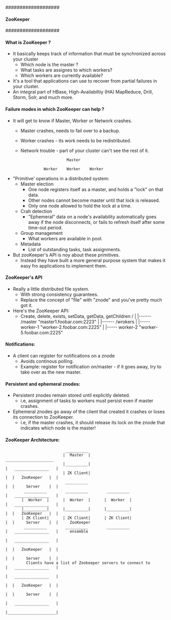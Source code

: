 ###################
#### ZooKeeper ####
###################

#### What is ZooKeeper ?

- It basically keeps track of information that must be synchronized across your cluster
    * Which node is the master ?
    * What tasks are assignes to which workers?
    * Which workers are currently available?
- It's a tool that applications can use to recover from partial failures in your cluster.
- An integral part of HBase, High-Availabiltiy (HA) MapReduce, Drill, Storm, Solr, and much more.

#### Failure modes in which ZooKeeper can help ?
* It will get to know if Master, Worker or Network crashes.
  - Master crashes, needs to fail over to a backup.
  - Worker crashes - its work needs to be redistributed.
  - Network trouble - part of your cluster can't see the rest of it.

                            Master
                          
                  Worker    Worker    Worker    
 
 * "Primitive' operations in a distributed system:
    - Master election
       - One node registers itself as a master, and holds a "lock" on that data.
       - Other nodes cannot become master until that lock is released.
       - Only one node allowed to hold the lock at a time.
    - Crah detection
       - "Ephemeral" data on a node's availability automatically goes away if the node disconnects, or fails to refresh itself
          after some time-out period.
    - Group management
       - What workers are available in pool.
    - Metadata
       - List of outstanding tasks, task assignments.
 * But zooKeeper's API is noy about these primitives.
    - Instead they have built a more general purpose system that makes it easy fro applications to implement them.
 
 #### ZooKeeper's API
 - Really a little distributed file system.
    * With strong consistency guarantees.
    * Replace the concept of "file" with "znode" and you've pretty much got it.
 - Here's the ZooKeeper API:
    * Create, delete, exists, setData, getData, getChildren
                  /
                  |
                  |------ /master   "master1.foobar.com:2223"
                  |
                  |------ /wrokers
                              |
                              |----- worker-1 "worker-2.foobar.com:2225"
                              |
                              |----- worker-2 "worker-5.foobar.com:2225"
           
 #### Notifications:
 - A client can register for notifications on a znode
    * Avoids continous polling.
    * Example: register for notification on/master - if it goes away, try to take over as the new master.
    
 #### Persistent and ephemeral znodes:
 - Persistent znodes remain stored until explicitly deleted.
      - i.e, assignment of tasks to workers must persist even if master crashes.
 - Ephemeral znodes go away of the client that created it crashes or loses its connection to ZooKeeper.
      - i.e, if the master crashes, it should release its lock on the znode that indicates which node is the master!
      
 #### ZooKeeper Architecture:
 
                              __________                                     
                             |  Master  |                                    _____________________
                             |__________|                                   |   _______________   |
                             | ZK Client|                                   |  |   ZooKeeper   |  |
                              __________                                    |  |     Server    |  |
            __________        __________        __________                  |   _______________   |
           |  Worker  |      |  Worker  |      |  Worker  |                 |   _______________   |
           |__________|      |__________|      |__________|                 |  |   ZooKeeper   |  |
           | ZK Client|      | ZK Client|      | ZK Client|                 |  |     Server    |  |     ZooKeeper
            __________        __________        __________                  |   _______________   |     ensemble
                                                                            |   _______________   |   
                                                                            |  |   ZooKeeper   |  |
                                                                            |  |     Server    |  |
             Clients have a list of Zookeeper servers to connect to         |   _______________   |
                                                                            |   _______________   |
                                                                            |  |   ZooKeeper   |  |
                                                                            |  |     Server    |  |
                                                                            |   _______________   |
                                                                            |_____________________|

                         
                         
                         
